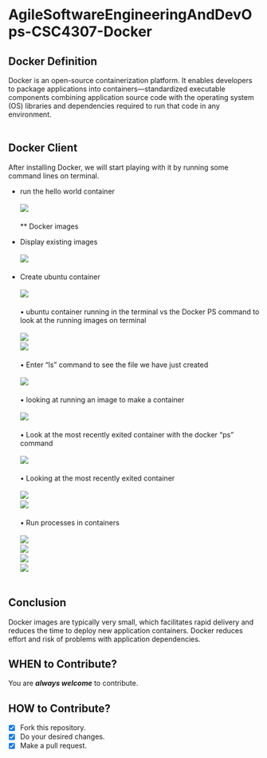 # AgileSoftwareEngineeringAndDevOps-CSC4307-Docker #
## Docker Definition ##
Docker is an open-source containerization platform. It enables developers to package applications into containers—standardized executable components combining application source code with the operating system (OS) libraries and dependencies required to run that code in any environment. <br /> <br />

## Docker Client ## 
After installing Docker, we will start playing with it by running some command lines on terminal. <br />
* run the hello world container <br /><br />
![](Screenshots/Picture1.png) <br /><br />
** Docker images
- Display existing images <br /><br />
![](Screenshots/Picture2.png) <br /><br />
- Create ubuntu container <br /><br />
![](Screenshots/Picture3.png) <br /><br />
•	ubuntu container running in the terminal vs the Docker PS command to look at the running images on terminal <br /><br />
![](Screenshots/Picture4.png) <br />
![](Screenshots/Picture5.png) <br /><br />
•	Enter “ls” command to see the file we have just created <br /><br />
![](Screenshots/Picture6.png) <br /><br />
•	looking at running an image to make a container <br /><br />
![](Screenshots/Picture7.png) <br /><br />
•	Look at the most recently exited container with the docker “ps” command <br /><br />
![](Screenshots/Picture8.png) <br /><br />
•	Looking at the most recently exited container <br /><br />
![](Screenshots/Picture9.png) <br />
![](Screenshots/Picture10.png) <br /><br />
•	Run processes in containers <br /><br />
![](Screenshots/Picture11.png) <br />
![](Screenshots/Picture12.png) <br />
![](Screenshots/Picture13.png) <br />
![](Screenshots/Picture14.png) <br /><br />

## Conclusion ## 
Docker images are typically very small, which facilitates rapid delivery and reduces the time to deploy new application containers. Docker reduces effort and risk of problems with application dependencies. <br />

## WHEN to Contribute? ##
You are ***always welcome*** to contribute.

## HOW to Contribute? ##
- [x] Fork this repository.
- [x] Do your desired changes.
- [x] Make a pull request.
